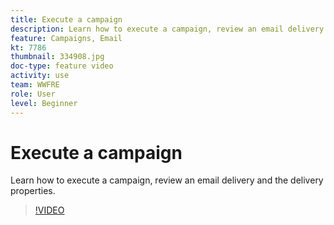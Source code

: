 ```yaml
---
title: Execute a campaign
description: Learn how to execute a campaign, review an email delivery and the delivery properties.
feature: Campaigns, Email
kt: 7786
thumbnail: 334908.jpg
doc-type: feature video
activity: use
team: WWFRE
role: User
level: Beginner
---
```


# Execute a campaign

Learn how to execute a campaign, review an email delivery and the delivery properties.

>[!VIDEO](https://video.tv.adobe.com/v/334908?quality=12)
